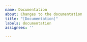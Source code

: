```yaml
---
name: Documentation
about: Changes to the documentation
title: "[Documentation]"
labels: documentation
assignees: ''

---
```



